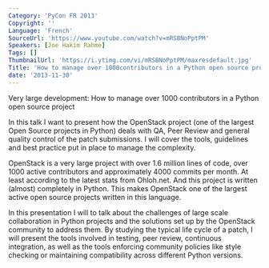 ```yaml
---
Category: 'PyCon FR 2013'
Copyright: ''
Language: 'French'
SourceUrl: 'https://www.youtube.com/watch?v=mRSBNoPptPM'
Speakers: [Joe Hakim Rahme]
Tags: []
ThumbnailUrl: 'https://i.ytimg.com/vi/mRSBNoPptPM/maxresdefault.jpg'
Title: 'How to manage over 1000contributors in a Python open source project'
date: '2013-11-30'
---
```

Very large development: How to manage over 1000 contributors in a Python open source project

In this talk I want to present how the OpenStack project (one of the largest Open Source projects in Python) deals with QA, Peer Review and general quality control of the patch submissions. I will cover the tools, guidelines and best practice put in place to manage the complexity.

OpenStack is a very large project with over 1.6 million lines of code, over 1000 active contributors and approximately 4000 commits per month. At least according to the latest stats from Ohloh.net. And this project is written (almost) completely in Python. This makes OpenStack one of the largest active open source projects written in this language.

In this presentation I will to talk about the challenges of large scale collaboration in Python projects and the solutions set up by the OpenStack community to address them. By studying the typical life cycle of a patch, I will present the tools involved in testing, peer review, continuous integration, as well as the tools enforcing community policies like style checking or maintaining compatibility across different Python versions.

